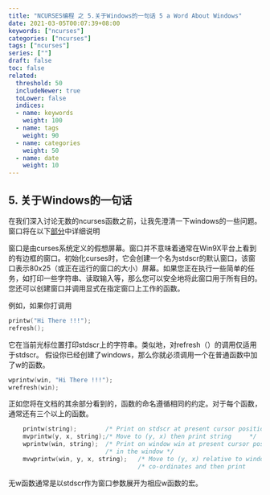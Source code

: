 ```yaml
---
title: "NCURSES编程 之 5.关于Windows的一句话 5 a Word About Windows"
date: 2021-03-05T00:07:39+08:00
keywords: ["ncurses"]
categories: ["ncurses"]
tags: ["ncurses"]
series: [""]
draft: false
toc: false
related:
  threshold: 50
  includeNewer: true
  toLower: false
  indices:
  - name: keywords
    weight: 100
  - name: tags
    weight: 90
  - name: categories
    weight: 50
  - name: date
    weight: 10
---
```


## 5. 关于Windows的一句话

在我们深入讨论无数的ncurses函数之前，让我先澄清一下windows的一些问题。窗口将在以下[部分](https://tldp.org/HOWTO/NCURSES-Programming-HOWTO/windows.html)中详细说明

窗口是由curses系统定义的假想屏幕。窗口并不意味着通常在Win9X平台上看到的有边框的窗口。初始化curses时，它会创建一个名为stdscr的默认窗口，该窗口表示80x25（或正在运行的窗口的大小）屏幕。如果您正在执行一些简单的任务，如打印一些字符串、读取输入等，那么您可以安全地将此窗口用于所有目的。您还可以创建窗口并调用显式在指定窗口上工作的函数。

例如，如果你打调用
```cpp
printw("Hi There !!!");
refresh();
```
它在当前光标位置打印stdscr上的字符串。类似地，对refresh（）的调用仅适用于stdscr。
假设你已经创建了windows，那么你就必须调用一个在普通函数中加了w的函数。
```cpp
wprintw(win, "Hi There !!!");
wrefresh(win);
```
正如您将在文档的其余部分看到的，函数的命名遵循相同的约定。对于每个函数，通常还有三个以上的函数。
```cpp
    printw(string);        /* Print on stdscr at present cursor position */
    mvprintw(y, x, string);/* Move to (y, x) then print string     */
    wprintw(win, string);  /* Print on window win at present cursor position */
                           /* in the window */
    mvwprintw(win, y, x, string);   /* Move to (y, x) relative to window */
                                    /* co-ordinates and then print         */
```
无w函数通常是以stdscr作为窗口参数展开为相应w函数的宏。

